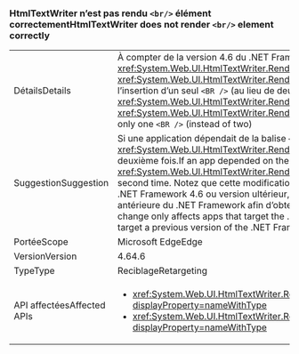 ### <a name="htmltextwriter-does-not-render-br-element-correctly"></a><span data-ttu-id="f5511-101">HtmlTextWriter n’est pas rendu `<br/>` élément correctement</span><span class="sxs-lookup"><span data-stu-id="f5511-101">HtmlTextWriter does not render `<br/>` element correctly</span></span>

|   |   |
|---|---|
|<span data-ttu-id="f5511-102">Détails</span><span class="sxs-lookup"><span data-stu-id="f5511-102">Details</span></span>|<span data-ttu-id="f5511-103">À compter de la version 4.6 du .NET Framework, l’appel de <xref:System.Web.UI.HtmlTextWriter.RenderBeginTag(System.String)> et <xref:System.Web.UI.HtmlTextWriter.RenderEndTag> avec un élément <code>&lt;BR /&gt;</code> aboutit à l’insertion d’un seul <code>&lt;BR /&gt;</code> (au lieu de deux).</span><span class="sxs-lookup"><span data-stu-id="f5511-103">Beginning in the .NET Framework 4.6, calling <xref:System.Web.UI.HtmlTextWriter.RenderBeginTag(System.String)> and <xref:System.Web.UI.HtmlTextWriter.RenderEndTag> with a <code>&lt;BR /&gt;</code> element will correctly insert only one <code>&lt;BR /&gt;</code> (instead of two)</span></span>|
|<span data-ttu-id="f5511-104">Suggestion</span><span class="sxs-lookup"><span data-stu-id="f5511-104">Suggestion</span></span>|<span data-ttu-id="f5511-105">Si une application dépendait de la balise <code>&lt;BR /&gt;</code> supplémentaire, <xref:System.Web.UI.HtmlTextWriter.RenderBeginTag(System.String)> doit être appelé une deuxième fois.</span><span class="sxs-lookup"><span data-stu-id="f5511-105">If an app depended on the extra <code>&lt;BR /&gt;</code> tag, <xref:System.Web.UI.HtmlTextWriter.RenderBeginTag(System.String)> should be called a second time.</span></span> <span data-ttu-id="f5511-106">Notez que cette modification affecte uniquement les applications qui ciblent le .NET Framework 4.6 ou version ultérieur, une autre option consiste donc à cibler une version antérieure du .NET Framework afin d’obtenir l’ancien comportement.</span><span class="sxs-lookup"><span data-stu-id="f5511-106">Note that this behavior change only affects apps that target the .NET Framework 4.6 or later, so another option is to target a previous version of the .NET Framework in order to get the old behavior.</span></span>|
|<span data-ttu-id="f5511-107">Portée</span><span class="sxs-lookup"><span data-stu-id="f5511-107">Scope</span></span>|<span data-ttu-id="f5511-108">Microsoft Edge</span><span class="sxs-lookup"><span data-stu-id="f5511-108">Edge</span></span>|
|<span data-ttu-id="f5511-109">Version</span><span class="sxs-lookup"><span data-stu-id="f5511-109">Version</span></span>|<span data-ttu-id="f5511-110">4.6</span><span class="sxs-lookup"><span data-stu-id="f5511-110">4.6</span></span>|
|<span data-ttu-id="f5511-111">Type</span><span class="sxs-lookup"><span data-stu-id="f5511-111">Type</span></span>|<span data-ttu-id="f5511-112">Reciblage</span><span class="sxs-lookup"><span data-stu-id="f5511-112">Retargeting</span></span>|
|<span data-ttu-id="f5511-113">API affectées</span><span class="sxs-lookup"><span data-stu-id="f5511-113">Affected APIs</span></span>|<ul><li><xref:System.Web.UI.HtmlTextWriter.RenderBeginTag(System.String)?displayProperty=nameWithType></li><li><xref:System.Web.UI.HtmlTextWriter.RenderBeginTag(System.Web.UI.HtmlTextWriterTag)?displayProperty=nameWithType></li></ul>|

